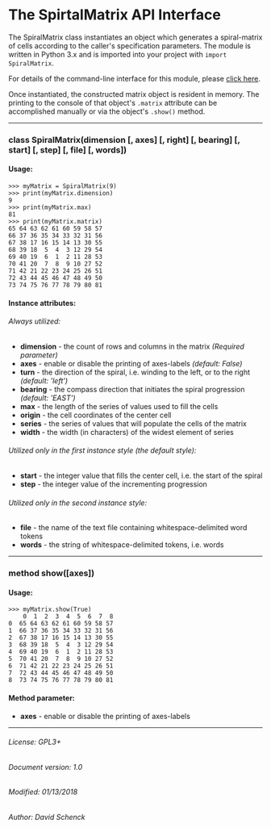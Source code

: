 # The SpirtalMatrix API Interface

The SpiralMatrix class instantiates an object which generates a spiral-matrix of
cells according to the caller's specification parameters. The module is written
in Python 3.x and is imported into your project with `import SpiralMatrix`.

For details of the command-line interface for this module, please [click here](../README.md "The command-line interface").

Once instantiated, the constructed matrix object is resident in memory. The
printing to the console of that object's `.matrix` attribute can be accomplished
manually or via the object's `.show()` method.


---
### class SpiralMatrix(dimension [, axes] [, right] [, bearing] [, start] [, step] [, file] [, words])


#### Usage:
    >>> myMatrix = SpiralMatrix(9)
    >>> print(myMatrix.dimension)
    9
    >>> print(myMatrix.max)
    81
    >>> print(myMatrix.matrix)
    65 64 63 62 61 60 59 58 57
    66 37 36 35 34 33 32 31 56
    67 38 17 16 15 14 13 30 55
    68 39 18  5  4  3 12 29 54
    69 40 19  6  1  2 11 28 53
    70 41 20  7  8  9 10 27 52
    71 42 21 22 23 24 25 26 51
    72 43 44 45 46 47 48 49 50
    73 74 75 76 77 78 79 80 81

#### Instance attributes:


###### Always utilized:
- **dimension** - the count of rows and columns in the matrix _(Required parameter)_
- **axes** - enable or disable the printing of axes-labels _(default: False)_
- **turn** - the direction of the spiral, i.e. winding to the left, or to the right _(default: 'left')_
- **bearing** - the compass direction that initiates the spiral progression _(default: 'EAST')_
- **max** - the length of the series of values used to fill the cells
- **origin** - the cell coordinates of the center cell
- **series** - the series of values that will populate the cells of the matrix
- **width** - the width (in characters) of the widest element of series


###### Utilized only in the first instance style  (the default style):
- **start** - the integer value that fills the center cell, i.e. the start of the spiral
- **step** - the integer value of the incrementing progression


###### Utilized only in the second instance style:
- **file** - the name of the text file containing whitespace-delimited word tokens
- **words** - the string of whitespace-delimited tokens, i.e. words

---
### method show([axes])

#### Usage:
    >>> myMatrix.show(True)
        0  1  2  3  4  5  6  7  8
    0  65 64 63 62 61 60 59 58 57
    1  66 37 36 35 34 33 32 31 56
    2  67 38 17 16 15 14 13 30 55
    3  68 39 18  5  4  3 12 29 54
    4  69 40 19  6  1  2 11 28 53
    5  70 41 20  7  8  9 10 27 52
    6  71 42 21 22 23 24 25 26 51
    7  72 43 44 45 46 47 48 49 50
    8  73 74 75 76 77 78 79 80 81

#### Method parameter:
- **axes** - enable or disable the printing of axes-labels

---

###### License: GPL3+
###### Document version: 1.0
###### Modified: 01/13/2018
###### Author: David Schenck
